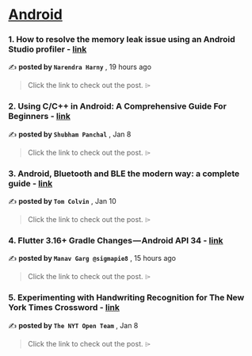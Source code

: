 
<h1><a href=https://medium.com/tag/android/recommended target="_blank" rel="noopener noreferrer">Android</a></h1>
<h3>1. How to resolve the memory leak issue using an Android Studio profiler - <a href=https://medium.com/make-android/how-to-resolve-the-memory-leak-issue-using-an-android-studio-profiler-664be3b2af53?source=tag_recommended_feed---------0-84----------android----------eab23eed_b896_4671_8b9f_a0d8879df8ef------- target="_blank" rel="noopener noreferrer">link</a></h3>

✍️ **posted by `Narendra Harny`** <date> , 19 hours ago</date>

<blockquote>Click the link to check out the post. ⌲</blockquote>

<h3>2. Using C/C++ in Android: A Comprehensive Guide For Beginners - <a href=https://medium.com/proandroiddev/using-c-c-in-android-a-comprehensive-guide-for-beginners-8a870cf3dba6?source=tag_recommended_feed---------1-107----------android----------eab23eed_b896_4671_8b9f_a0d8879df8ef------- target="_blank" rel="noopener noreferrer">link</a></h3>

✍️ **posted by `Shubham Panchal`** <date> , Jan 8</date>

<blockquote>Click the link to check out the post. ⌲</blockquote>

<h3>3. Android, Bluetooth and BLE the modern way: a complete guide - <a href=https://medium.com/proandroiddev/android-bluetooth-and-ble-the-modern-way-a-complete-guide-4e95138998a0?source=tag_recommended_feed---------2-85----------android----------eab23eed_b896_4671_8b9f_a0d8879df8ef------- target="_blank" rel="noopener noreferrer">link</a></h3>

✍️ **posted by `Tom Colvin`** <date> , Jan 10</date>

<blockquote>Click the link to check out the post. ⌲</blockquote>

<h3>4. Flutter 3.16+ Gradle Changes — Android API 34 - <a href=https://medium.com/@sigmapie8/flutter-3-16-gradle-changes-android-api-34-6e80f52a0659?source=tag_recommended_feed---------3-84----------android----------eab23eed_b896_4671_8b9f_a0d8879df8ef------- target="_blank" rel="noopener noreferrer">link</a></h3>

✍️ **posted by `Manav Garg @sigmapie8`** <date> , 15 hours ago</date>

<blockquote>Click the link to check out the post. ⌲</blockquote>

<h3>5. Experimenting with Handwriting Recognition for The New York Times Crossword - <a href=https://medium.com/timesopen/experimenting-with-handwriting-recognition-for-new-york-times-crossword-a78e08fec08f?source=tag_recommended_feed---------4-107----------android----------eab23eed_b896_4671_8b9f_a0d8879df8ef------- target="_blank" rel="noopener noreferrer">link</a></h3>

✍️ **posted by `The NYT Open Team`** <date> , Jan 8</date>

<blockquote>Click the link to check out the post. ⌲</blockquote>

